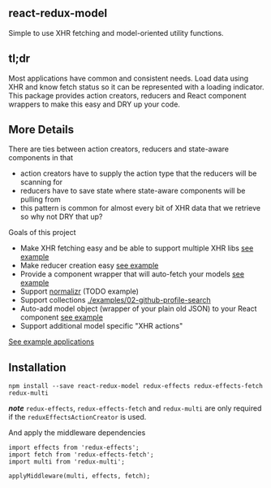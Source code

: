 react-redux-model
----------------
Simple to use XHR fetching and model-oriented utility functions.

## tl;dr
Most applications have common and consistent needs.  Load data using XHR and know fetch status so it can be represented with a loading indicator.  This package provides action creators, reducers and React component wrappers to make this easy and DRY up your code.

## More Details
There are ties between action creators, reducers and state-aware components in that

* action creators have to supply the action type that the reducers will be scanning for
* reducers have to save state where state-aware components will be pulling from
* this pattern is common for almost every bit of XHR data that we retrieve so why not DRY that up?

Goals of this project

* Make XHR fetching easy and be able to support multiple XHR libs [see example](./examples/01-github-profile-viewer/lib/profile-page/actions.js)
* Make reducer creation easy [see example](./examples/01-github-profile-viewer/lib/profile-page/reducer.js)
* Provide a component wrapper that will auto-fetch your models [see example](./examples/01-github-profile-viewer/lib/profile-page/index.js#L26)
* Support [normalizr](https://github.com/paularmstrong/normalizr) (TODO example)
* Support collections [./examples/02-github-profile-search](./examples/02-github-profile-search)
* Auto-add model object (wrapper of your plain old JSON) to your React component [see example](./examples/01-github-profile-viewer/lib/profile-page/profile-page.js#L28)
* Support additional model specific "XHR actions"

[See example applications](./examples)

## Installation
```
npm install --save react-redux-model redux-effects redux-effects-fetch redux-multi
```
***note*** `redux-effects`, `redux-effects-fetch` and `redux-multi` are only required if the `reduxEffectsActionCreator` is used.

And apply the middleware dependencies
```
import effects from 'redux-effects';
import fetch from 'redux-effects-fetch';
import multi from 'redux-multi';

applyMiddleware(multi, effects, fetch);
```
